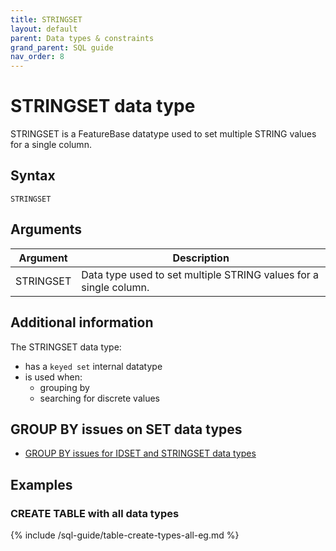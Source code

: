 ```yaml
---
title: STRINGSET
layout: default
parent: Data types & constraints
grand_parent: SQL guide
nav_order: 8
---
```


# STRINGSET data type

STRINGSET is a FeatureBase datatype used to set multiple STRING values for a single column.

## Syntax

```
STRINGSET
```

## Arguments

| Argument | Description |
|---|---|
| STRINGSET | Data type used to set multiple STRING values for a single column. |

## Additional information

The STRINGSET data type:
* has a `keyed set` internal datatype
* is used when:
  * grouping by
  * searching for discrete values


## GROUP BY issues on SET data types

* [GROUP BY issues for IDSET and STRINGSET data types](/docs/sql-guide/issues/select-groupby-flatten-set-setq)

## Examples

### CREATE TABLE with all data types

{% include /sql-guide/table-create-types-all-eg.md %}
